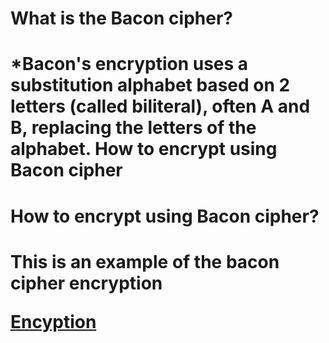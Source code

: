 <h1>What is the Bacon cipher?<h1>
*Bacon's encryption uses a substitution alphabet based on 2 letters (called biliteral), often A and B, replacing the letters of the alphabet.
How to encrypt using Bacon cipher
<h1>How to encrypt using Bacon cipher?<h1>
  
This is an example of the bacon cipher encryption

[Encyption](https://www.dcode.fr/bacon-cipher)
